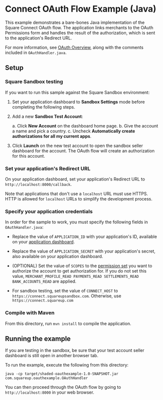 # Connect OAuth Flow Example (Java)

This example demonstrates a bare-bones Java implementation of the Square Connect
OAuth flow. The application links merchants to the OAuth Permissions form and
handles the result of the authorization, which is sent to the application's Redirect URL.

For more information, see [OAuth Overview](https://docs.connect.squareup.com/api/oauth#oauth-overview),
along with the comments included in `OAuthHandler.java`.

## Setup

### Square Sandbox testing
If you want to run this sample against the Square Sandbox environment:

1. Set your application dashboard to **Sandbox Settings** mode before completing
the following steps.
1. Add a new **Sandbox Test Account**:

   a. Click **New Account** on the dashboard home page.
   b. Give the account a name and pick a country.
   c. Uncheck **Automatically create authorizations for all my current apps**. 

1. Click **Launch** on the new test account to open the sandbox seller dashboard
for the account. The OAuth flow will create an authorization for this account.

### Set your application's Redirect URL

On your application dashboard, set your application's Redirect URL to
`http://localhost:8000/callback`.

Note that applications that don't use a `localhost` URL must use HTTPS. HTTP is
allowed for `localhost` URLs to simplify the development process.

### Specify your application credentials

In order for the sample to work, you must specify the following fields in `OAuthHandler.java`:

* Replace the value of `APPLICATION_ID` with your application's ID, available on your
[application dashboard](https://connect.squareup.com/apps).

* Replace the value of `APPLICATION_SECRET` with your application's secret, also
available on your application dashboard.

* (OPTIONAL) Set the value of `SCOPES` to the [permission set](../OAuthPermissions.md) you
want to authorize the account to get authorization for. If you do not set this value,
`MERCHANT_PROFILE_READ PAYMENTS_READ SETTLEMENTS_READ BANK_ACCOUNTS_READ` are applied.
* For sandbox testing, set the value of `CONNECT_HOST` to `https://connect.squareupsandbox.com`.
Otherwise, use `https://connect.squareup.com`

### Compile with Maven

From this directory, run `mvn install` to compile the application.

## Running the example

If you are testing in the sandbox, be sure that your test account seller dashboard
is still open in another browser tab.

To run the example, execute the following from this directory:

    java -cp target/shaded-oauthexample-1.0-SNAPSHOT.jar com.squareup.oauthexample.OAuthHandler

You can then proceed through the OAuth flow by going to `http://localhost:8000`
in your web browser.